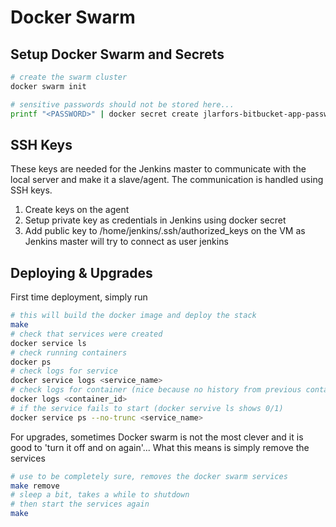 # Docker Swarm

## Setup Docker Swarm and Secrets

```bash
# create the swarm cluster
docker swarm init

# sensitive passwords should not be stored here...
printf "<PASSWORD>" | docker secret create jlarfors-bitbucket-app-password
```

## SSH Keys

These keys are needed for the Jenkins master to communicate with the local server and make it a slave/agent.
The communication is handled using SSH keys.

1. Create keys on the agent
2. Setup private key as credentials in Jenkins using docker secret
3. Add public key to /home/jenkins/.ssh/authorized_keys on the VM as Jenkins master will try to connect as user jenkins

## Deploying & Upgrades

First time deployment, simply run

```bash
# this will build the docker image and deploy the stack
make
# check that services were created
docker service ls
# check running containers
docker ps
# check logs for service
docker service logs <service_name>
# check logs for container (nice because no history from previous containers in same service)
docker logs <container_id>
# if the service fails to start (docker servive ls shows 0/1)
docker service ps --no-trunc <service_name>
```

For upgrades, sometimes Docker swarm is not the most clever and it is good to 
'turn it off and on again'... What this means is simply remove the services

```bash
# use to be completely sure, removes the docker swarm services
make remove
# sleep a bit, takes a while to shutdown
# then start the services again
make
```
